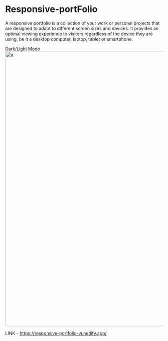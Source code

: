 # Responsive-portFolio
A responsive portfolio is a collection of your work or personal projects that are designed to adapt to different screen sizes and devices. It provides an optimal viewing experience to visitors regardless of the device they are using, be it a desktop computer, laptop, tablet or smartphone.

Dark/Light Mode
<img width="878" alt="a" src="https://user-images.githubusercontent.com/114599480/218056627-83116f57-a62c-4d08-955f-50d22da348b2.png">

LINK - https://responsive-portfolio-vi.netlify.app/

